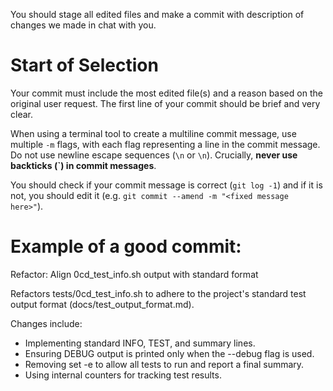 You should stage all edited files and make a commit with description of changes we made in chat with you.
# Start of Selection
Your commit must include the most edited file(s) and a reason based on the original user request. The first line of your commit should be brief and very clear.

When using a terminal tool to create a multiline commit message, use multiple `-m` flags, with each flag representing a line in the commit message. Do not use newline escape sequences (`\n` or `\n`). Crucially, **never use backticks (`) in commit messages**.

You should check if your commit message is correct (`git log -1`) and if it is not, you should edit it (e.g. `git commit --amend -m "<fixed message here>"`).

# Example of a good commit:

Refactor: Align 0cd_test_info.sh output with standard format

Refactors tests/0cd_test_info.sh to adhere to the project's standard test output format (docs/test_output_format.md).

Changes include:
- Implementing standard INFO, TEST, and summary lines.
- Ensuring DEBUG output is printed only when the --debug flag is used.
- Removing set -e to allow all tests to run and report a final summary.
- Using internal counters for tracking test results.
